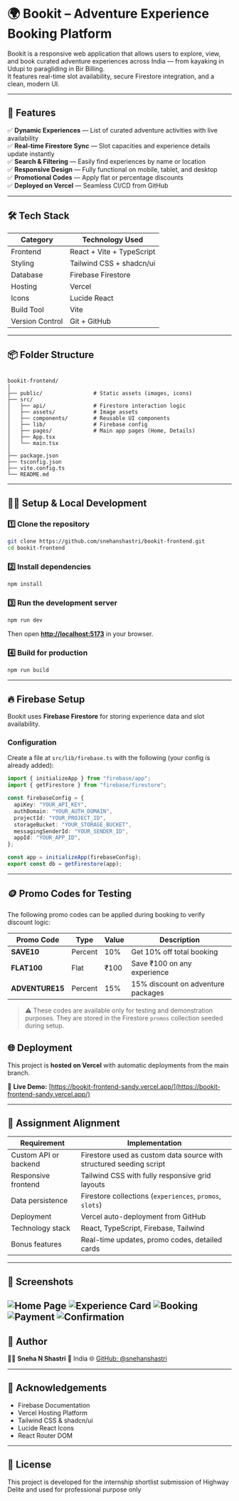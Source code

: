 # 🌍 Bookit – Adventure Experience Booking Platform

Bookit is a responsive web application that allows users to explore, view, and book curated adventure experiences across India — from kayaking in Udupi to paragliding in Bir Billing.  
It features real-time slot availability, secure Firestore integration, and a clean, modern UI.

---

## 🚀 Features

✅ **Dynamic Experiences** — List of curated adventure activities with live availability  
✅ **Real-time Firestore Sync** — Slot capacities and experience details update instantly  
✅ **Search & Filtering** — Easily find experiences by name or location  
✅ **Responsive Design** — Fully functional on mobile, tablet, and desktop  
✅ **Promotional Codes** — Apply flat or percentage discounts  
✅ **Deployed on Vercel** — Seamless CI/CD from GitHub

---

## 🛠️ Tech Stack

| Category | Technology Used |
|-----------|-----------------|
| Frontend | React + Vite + TypeScript |
| Styling | Tailwind CSS + shadcn/ui |
| Database | Firebase Firestore |
| Hosting | Vercel |
| Icons | Lucide React |
| Build Tool | Vite |
| Version Control | Git + GitHub |

---

## 📦 Folder Structure

```

bookit-frontend/
│
├── public/                # Static assets (images, icons)
├── src/
│   ├── api/               # Firestore interaction logic
│   ├── assets/            # Image assets
│   ├── components/        # Reusable UI components
│   ├── lib/               # Firebase config
│   ├── pages/             # Main app pages (Home, Details)
│   ├── App.tsx
│   └── main.tsx
│
├── package.json
├── tsconfig.json
├── vite.config.ts
└── README.md

````

---

## 🧑‍💻 Setup & Local Development

### 1️⃣ Clone the repository

```bash
git clone https://github.com/snehanshastri/bookit-frontend.git
cd bookit-frontend
````

### 2️⃣ Install dependencies

```bash
npm install
```

### 3️⃣ Run the development server

```bash
npm run dev
```

Then open **[http://localhost:5173](http://localhost:5173)** in your browser.

### 4️⃣ Build for production

```bash
npm run build
```

---

## 🔥 Firebase Setup

Bookit uses **Firebase Firestore** for storing experience data and slot availability.

### Configuration

Create a file at `src/lib/firebase.ts` with the following (your config is already added):

```ts
import { initializeApp } from "firebase/app";
import { getFirestore } from "firebase/firestore";

const firebaseConfig = {
  apiKey: "YOUR_API_KEY",
  authDomain: "YOUR_AUTH_DOMAIN",
  projectId: "YOUR_PROJECT_ID",
  storageBucket: "YOUR_STORAGE_BUCKET",
  messagingSenderId: "YOUR_SENDER_ID",
  appId: "YOUR_APP_ID",
};

const app = initializeApp(firebaseConfig);
export const db = getFirestore(app);
```

---

## 🪙 Promo Codes for Testing

The following promo codes can be applied during booking to verify discount logic:

| Promo Code | Type      | Value | Description                  |
|-------------|-----------|--------|------------------------------|
| **SAVE10**  | Percent   | 10%    | Get 10% off total booking    |
| **FLAT100** | Flat      | ₹100   | Save ₹100 on any experience  |
| **ADVENTURE15** | Percent | 15% | 15% discount on adventure packages |

> ⚠️ These codes are available only for testing and demonstration purposes.
> They are stored in the Firestore `promos` collection seeded during setup.


## 🌐 Deployment

This project is **hosted on Vercel** with automatic deployments from the main branch.

🔗 **Live Demo:** [https://bookit-frontend-sandy.vercel.app/](https://bookit-frontend-sandy.vercel.app/)

---

## 🧾 Assignment Alignment

| Requirement           | Implementation                                                      |
| --------------------- | ------------------------------------------------------------------- |
| Custom API or backend | Firestore used as custom data source with structured seeding script |
| Responsive frontend   | Tailwind CSS with fully responsive grid layouts                     |
| Data persistence      | Firestore collections (`experiences`, `promos`, `slots`)            |
| Deployment            | Vercel auto-deployment from GitHub                                  |
| Technology stack      | React, TypeScript, Firebase, Tailwind                               |
| Bonus features        | Real-time updates, promo codes, detailed cards                      |

---

## 📸 Screenshots

![Home Page](./screenshots/image.png)
![Experience Card](./screenshots/image-1.png)
![Booking](./screenshots/image-2.png)
![Payment](./screenshots/image-3.png)
![Confirmation](./screenshots/image-4.png)
---

## 🧠 Author

👩‍💻 **Sneha N Shastri**
📍 India
🌐 [GitHub: @snehanshastri](https://github.com/snehanshastri)

---

## 💬 Acknowledgements

* Firebase Documentation
* Vercel Hosting Platform
* Tailwind CSS & shadcn/ui
* Lucide React Icons
* React Router DOM

---

## 🏁 License

This project is developed for the internship shortlist submission of Highway Delite and used for professional purpose only
